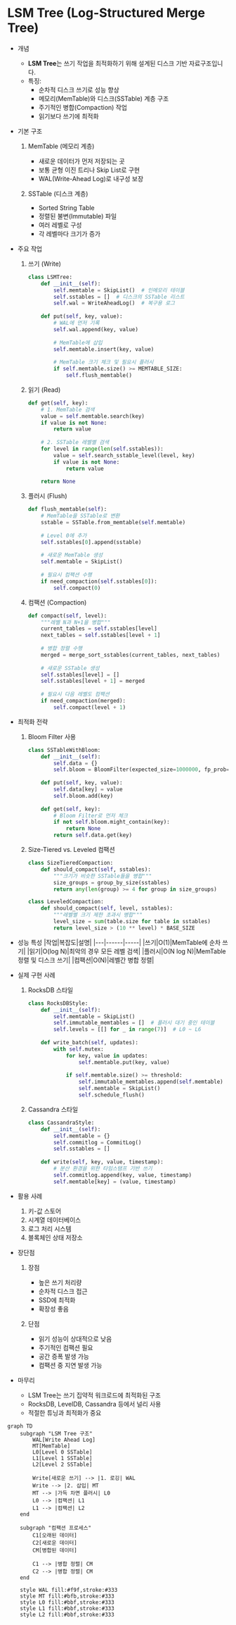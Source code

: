 # LSM Tree (Log-Structured Merge Tree)

* 개념
    * **LSM Tree**는 쓰기 작업을 최적화하기 위해 설계된 디스크 기반 자료구조입니다.
    * 특징:
        - 순차적 디스크 쓰기로 성능 향상
        - 메모리(MemTable)와 디스크(SSTable) 계층 구조
        - 주기적인 병합(Compaction) 작업
        - 읽기보다 쓰기에 최적화

* 기본 구조
    1. MemTable (메모리 계층)
        - 새로운 데이터가 먼저 저장되는 곳
        - 보통 균형 이진 트리나 Skip List로 구현
        - WAL(Write-Ahead Log)로 내구성 보장

    2. SSTable (디스크 계층)
        - Sorted String Table
        - 정렬된 불변(Immutable) 파일
        - 여러 레벨로 구성
        - 각 레벨마다 크기가 증가

* 주요 작업
    1. 쓰기 (Write)
        ```python
        class LSMTree:
            def __init__(self):
                self.memtable = SkipList()  # 인메모리 테이블
                self.sstables = []  # 디스크의 SSTable 리스트
                self.wal = WriteAheadLog()  # 복구용 로그
            
            def put(self, key, value):
                # WAL에 먼저 기록
                self.wal.append(key, value)
                
                # MemTable에 삽입
                self.memtable.insert(key, value)
                
                # MemTable 크기 체크 및 필요시 플러시
                if self.memtable.size() >= MEMTABLE_SIZE:
                    self.flush_memtable()
        ```

    2. 읽기 (Read)
        ```python
        def get(self, key):
            # 1. MemTable 검색
            value = self.memtable.search(key)
            if value is not None:
                return value
                
            # 2. SSTable 레벨별 검색
            for level in range(len(self.sstables)):
                value = self.search_sstable_level(level, key)
                if value is not None:
                    return value
            
            return None
        ```

    3. 플러시 (Flush)
        ```python
        def flush_memtable(self):
            # MemTable을 SSTable로 변환
            sstable = SSTable.from_memtable(self.memtable)
            
            # Level 0에 추가
            self.sstables[0].append(sstable)
            
            # 새로운 MemTable 생성
            self.memtable = SkipList()
            
            # 필요시 컴팩션 수행
            if need_compaction(self.sstables[0]):
                self.compact(0)
        ```

    4. 컴팩션 (Compaction)
        ```python
        def compact(self, level):
            """레벨 N과 N+1을 병합"""
            current_tables = self.sstables[level]
            next_tables = self.sstables[level + 1]
            
            # 병합 정렬 수행
            merged = merge_sort_sstables(current_tables, next_tables)
            
            # 새로운 SSTable 생성
            self.sstables[level] = []
            self.sstables[level + 1] = merged
            
            # 필요시 다음 레벨도 컴팩션
            if need_compaction(merged):
                self.compact(level + 1)
        ```

* 최적화 전략
    1. Bloom Filter 사용
        ```python
        class SSTableWithBloom:
            def __init__(self):
                self.data = {}
                self.bloom = BloomFilter(expected_size=1000000, fp_prob=0.01)
                
            def put(self, key, value):
                self.data[key] = value
                self.bloom.add(key)
                
            def get(self, key):
                # Bloom Filter로 먼저 체크
                if not self.bloom.might_contain(key):
                    return None
                return self.data.get(key)
        ```

    2. Size-Tiered vs. Leveled 컴팩션
        ```python
        class SizeTieredCompaction:
            def should_compact(self, sstables):
                """크기가 비슷한 SSTable들을 병합"""
                size_groups = group_by_size(sstables)
                return any(len(group) >= 4 for group in size_groups)

        class LeveledCompaction:
            def should_compact(self, level, sstables):
                """레벨별 크기 제한 초과시 병합"""
                level_size = sum(table.size for table in sstables)
                return level_size > (10 ** level) * BASE_SIZE
        ```

* 성능 특성
    |작업|복잡도|설명|
    |---|------|-----|
    |쓰기|O(1)|MemTable에 순차 쓰기|
    |읽기|O(log N)|최악의 경우 모든 레벨 검색|
    |플러시|O(N log N)|MemTable 정렬 및 디스크 쓰기|
    |컴팩션|O(N)|레벨간 병합 정렬|

* 실제 구현 사례
    1. RocksDB 스타일
        ```python
        class RocksDBStyle:
            def __init__(self):
                self.memtable = SkipList()
                self.immutable_memtables = []  # 플러시 대기 중인 테이블
                self.levels = [[] for _ in range(7)]  # L0 ~ L6
                
            def write_batch(self, updates):
                with self.mutex:
                    for key, value in updates:
                        self.memtable.put(key, value)
                        
                    if self.memtable.size() >= threshold:
                        self.immutable_memtables.append(self.memtable)
                        self.memtable = SkipList()
                        self.schedule_flush()
        ```

    2. Cassandra 스타일
        ```python
        class CassandraStyle:
            def __init__(self):
                self.memtable = {}
                self.commitlog = CommitLog()
                self.sstables = []
                
            def write(self, key, value, timestamp):
                # 분산 환경을 위한 타임스탬프 기반 쓰기
                self.commitlog.append(key, value, timestamp)
                self.memtable[key] = (value, timestamp)
        ```

* 활용 사례
    1. 키-값 스토어
    2. 시계열 데이터베이스
    3. 로그 처리 시스템
    4. 블록체인 상태 저장소

* 장단점
    1. 장점
        - 높은 쓰기 처리량
        - 순차적 디스크 접근
        - SSD에 최적화
        - 확장성 좋음

    2. 단점
        - 읽기 성능이 상대적으로 낮음
        - 주기적인 컴팩션 필요
        - 공간 증폭 발생 가능
        - 컴팩션 중 지연 발생 가능

* 마무리
    - LSM Tree는 쓰기 집약적 워크로드에 최적화된 구조
    - RocksDB, LevelDB, Cassandra 등에서 널리 사용
    - 적절한 튜닝과 최적화가 중요

```mermaid
graph TD
    subgraph "LSM Tree 구조"
        WAL[Write Ahead Log]
        MT[MemTable]
        L0[Level 0 SSTable]
        L1[Level 1 SSTable]
        L2[Level 2 SSTable]
        
        Write[새로운 쓰기] --> |1. 로깅| WAL
        Write --> |2. 삽입| MT
        MT --> |가득 차면 플러시| L0
        L0 --> |컴팩션| L1
        L1 --> |컴팩션| L2
    end
    
    subgraph "컴팩션 프로세스"
        C1[오래된 데이터]
        C2[새로운 데이터]
        CM[병합된 데이터]
        
        C1 --> |병합 정렬| CM
        C2 --> |병합 정렬| CM
    end
    
    style WAL fill:#f9f,stroke:#333
    style MT fill:#bfb,stroke:#333
    style L0 fill:#bbf,stroke:#333
    style L1 fill:#bbf,stroke:#333
    style L2 fill:#bbf,stroke:#333
```